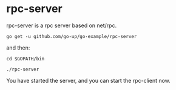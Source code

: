 # rpc-server

rpc-server is a rpc server based on net/rpc.

```
go get -u github.com/go-up/go-example/rpc-server
```

and then:

```
cd $GOPATH/bin

./rpc-server

```

You have started the server, and you can start the rpc-client now.
